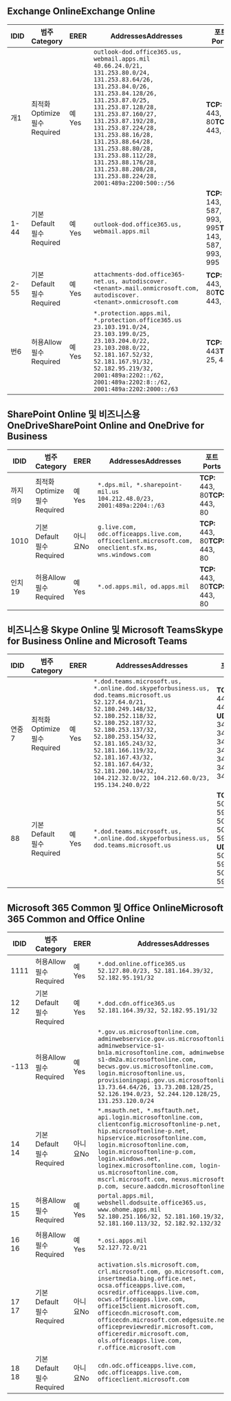 <!--THIS FILE IS AUTOMATICALLY GENERATED. MANUAL CHANGES WILL BE OVERWRITTEN.-->
<!--Please contact the Office 365 Endpoints team with any questions.-->
<!--USGovDoD endpoints version 2019022800-->
<!--File generated 2019-03-12 12:08:22.3479-->

## <a name="exchange-online"></a><span data-ttu-id="1784c-101">Exchange Online</span><span class="sxs-lookup"><span data-stu-id="1784c-101">Exchange Online</span></span>

<span data-ttu-id="1784c-102">ID</span><span class="sxs-lookup"><span data-stu-id="1784c-102">ID</span></span> | <span data-ttu-id="1784c-103">범주</span><span class="sxs-lookup"><span data-stu-id="1784c-103">Category</span></span> | <span data-ttu-id="1784c-104">ER</span><span class="sxs-lookup"><span data-stu-id="1784c-104">ER</span></span> | <span data-ttu-id="1784c-105">Addresses</span><span class="sxs-lookup"><span data-stu-id="1784c-105">Addresses</span></span> | <span data-ttu-id="1784c-106">포트</span><span class="sxs-lookup"><span data-stu-id="1784c-106">Ports</span></span>
-- | -------------------- | --- | ---------------------------------------------------------------------------------------------------------------------------------------------------------------------------------------------------------------------------------------------------------------------------------------------------------------------------------------------------------------------------------------------- | -------------------------------
<span data-ttu-id="1784c-107">개</span><span class="sxs-lookup"><span data-stu-id="1784c-107">1</span></span> | <span data-ttu-id="1784c-108">최적화</span><span class="sxs-lookup"><span data-stu-id="1784c-108">Optimize</span></span><BR><span data-ttu-id="1784c-109">필수</span><span class="sxs-lookup"><span data-stu-id="1784c-109">Required</span></span> | <span data-ttu-id="1784c-110">예</span><span class="sxs-lookup"><span data-stu-id="1784c-110">Yes</span></span> | `outlook-dod.office365.us, webmail.apps.mil`<BR>`40.66.24.0/21, 131.253.80.0/24, 131.253.83.64/26, 131.253.84.0/26, 131.253.84.128/26, 131.253.87.0/25, 131.253.87.128/28, 131.253.87.160/27, 131.253.87.192/28, 131.253.87.224/28, 131.253.88.16/28, 131.253.88.64/28, 131.253.88.80/28, 131.253.88.112/28, 131.253.88.176/28, 131.253.88.208/28, 131.253.88.224/28, 2001:489a:2200:500::/56` | <span data-ttu-id="1784c-111">**TCP:** 443, 80</span><span class="sxs-lookup"><span data-stu-id="1784c-111">**TCP:** 443, 80</span></span>
<span data-ttu-id="1784c-112">1-4</span><span class="sxs-lookup"><span data-stu-id="1784c-112">4</span></span> | <span data-ttu-id="1784c-113">기본</span><span class="sxs-lookup"><span data-stu-id="1784c-113">Default</span></span><BR><span data-ttu-id="1784c-114">필수</span><span class="sxs-lookup"><span data-stu-id="1784c-114">Required</span></span> | <span data-ttu-id="1784c-115">예</span><span class="sxs-lookup"><span data-stu-id="1784c-115">Yes</span></span> | `outlook-dod.office365.us, webmail.apps.mil` | <span data-ttu-id="1784c-116">**TCP:** 143, 25, 587, 993, 995</span><span class="sxs-lookup"><span data-stu-id="1784c-116">**TCP:** 143, 25, 587, 993, 995</span></span>
<span data-ttu-id="1784c-117">2-5</span><span class="sxs-lookup"><span data-stu-id="1784c-117">5</span></span> | <span data-ttu-id="1784c-118">기본</span><span class="sxs-lookup"><span data-stu-id="1784c-118">Default</span></span><BR><span data-ttu-id="1784c-119">필수</span><span class="sxs-lookup"><span data-stu-id="1784c-119">Required</span></span> | <span data-ttu-id="1784c-120">예</span><span class="sxs-lookup"><span data-stu-id="1784c-120">Yes</span></span> | `attachments-dod.office365-net.us, autodiscover.<tenant>.mail.onmicrosoft.com, autodiscover.<tenant>.onmicrosoft.com` | <span data-ttu-id="1784c-121">**TCP:** 443, 80</span><span class="sxs-lookup"><span data-stu-id="1784c-121">**TCP:** 443, 80</span></span>
<span data-ttu-id="1784c-122">번</span><span class="sxs-lookup"><span data-stu-id="1784c-122">6</span></span> | <span data-ttu-id="1784c-123">허용</span><span class="sxs-lookup"><span data-stu-id="1784c-123">Allow</span></span><BR><span data-ttu-id="1784c-124">필수</span><span class="sxs-lookup"><span data-stu-id="1784c-124">Required</span></span> | <span data-ttu-id="1784c-125">예</span><span class="sxs-lookup"><span data-stu-id="1784c-125">Yes</span></span> | `*.protection.apps.mil, *.protection.office365.us`<BR>`23.103.191.0/24, 23.103.199.0/25, 23.103.204.0/22, 23.103.208.0/22, 52.181.167.52/32, 52.181.167.91/32, 52.182.95.219/32, 2001:489a:2202::/62, 2001:489a:2202:8::/62, 2001:489a:2202:2000::/63` | <span data-ttu-id="1784c-126">**TCP:** 25, 443</span><span class="sxs-lookup"><span data-stu-id="1784c-126">**TCP:** 25, 443</span></span>

## <a name="sharepoint-online-and-onedrive-for-business"></a><span data-ttu-id="1784c-127">SharePoint Online 및 비즈니스용 OneDrive</span><span class="sxs-lookup"><span data-stu-id="1784c-127">SharePoint Online and OneDrive for Business</span></span>

<span data-ttu-id="1784c-128">ID</span><span class="sxs-lookup"><span data-stu-id="1784c-128">ID</span></span> | <span data-ttu-id="1784c-129">범주</span><span class="sxs-lookup"><span data-stu-id="1784c-129">Category</span></span> | <span data-ttu-id="1784c-130">ER</span><span class="sxs-lookup"><span data-stu-id="1784c-130">ER</span></span> | <span data-ttu-id="1784c-131">Addresses</span><span class="sxs-lookup"><span data-stu-id="1784c-131">Addresses</span></span> | <span data-ttu-id="1784c-132">포트</span><span class="sxs-lookup"><span data-stu-id="1784c-132">Ports</span></span>
-- | -------------------- | --- | ---------------------------------------------------------------------------------------------------- | ----------------
<span data-ttu-id="1784c-133">까지의</span><span class="sxs-lookup"><span data-stu-id="1784c-133">9</span></span> | <span data-ttu-id="1784c-134">최적화</span><span class="sxs-lookup"><span data-stu-id="1784c-134">Optimize</span></span><BR><span data-ttu-id="1784c-135">필수</span><span class="sxs-lookup"><span data-stu-id="1784c-135">Required</span></span> | <span data-ttu-id="1784c-136">예</span><span class="sxs-lookup"><span data-stu-id="1784c-136">Yes</span></span> | `*.dps.mil, *.sharepoint-mil.us`<BR>`104.212.48.0/23, 2001:489a:2204::/63` | <span data-ttu-id="1784c-137">**TCP:** 443, 80</span><span class="sxs-lookup"><span data-stu-id="1784c-137">**TCP:** 443, 80</span></span>
<span data-ttu-id="1784c-138">10</span><span class="sxs-lookup"><span data-stu-id="1784c-138">10</span></span> | <span data-ttu-id="1784c-139">기본</span><span class="sxs-lookup"><span data-stu-id="1784c-139">Default</span></span><BR><span data-ttu-id="1784c-140">필수</span><span class="sxs-lookup"><span data-stu-id="1784c-140">Required</span></span> | <span data-ttu-id="1784c-141">아니요</span><span class="sxs-lookup"><span data-stu-id="1784c-141">No</span></span> | `g.live.com, odc.officeapps.live.com, officeclient.microsoft.com, oneclient.sfx.ms, wns.windows.com` | <span data-ttu-id="1784c-142">**TCP:** 443, 80</span><span class="sxs-lookup"><span data-stu-id="1784c-142">**TCP:** 443, 80</span></span>
<span data-ttu-id="1784c-143">인치</span><span class="sxs-lookup"><span data-stu-id="1784c-143">19</span></span> | <span data-ttu-id="1784c-144">허용</span><span class="sxs-lookup"><span data-stu-id="1784c-144">Allow</span></span><BR><span data-ttu-id="1784c-145">필수</span><span class="sxs-lookup"><span data-stu-id="1784c-145">Required</span></span> | <span data-ttu-id="1784c-146">예</span><span class="sxs-lookup"><span data-stu-id="1784c-146">Yes</span></span> | `*.od.apps.mil, od.apps.mil` | <span data-ttu-id="1784c-147">**TCP:** 443, 80</span><span class="sxs-lookup"><span data-stu-id="1784c-147">**TCP:** 443, 80</span></span>

## <a name="skype-for-business-online-and-microsoft-teams"></a><span data-ttu-id="1784c-148">비즈니스용 Skype Online 및 Microsoft Teams</span><span class="sxs-lookup"><span data-stu-id="1784c-148">Skype for Business Online and Microsoft Teams</span></span>

<span data-ttu-id="1784c-149">ID</span><span class="sxs-lookup"><span data-stu-id="1784c-149">ID</span></span> | <span data-ttu-id="1784c-150">범주</span><span class="sxs-lookup"><span data-stu-id="1784c-150">Category</span></span> | <span data-ttu-id="1784c-151">ER</span><span class="sxs-lookup"><span data-stu-id="1784c-151">ER</span></span> | <span data-ttu-id="1784c-152">Addresses</span><span class="sxs-lookup"><span data-stu-id="1784c-152">Addresses</span></span> | <span data-ttu-id="1784c-153">포트</span><span class="sxs-lookup"><span data-stu-id="1784c-153">Ports</span></span>
-- | -------------------- | --- | -------------------------------------------------------------------------------------------------------------------------------------------------------------------------------------------------------------------------------------------------------------------------------------------------------------------------------------------------------- | --------------------------------------------------
<span data-ttu-id="1784c-154">연중</span><span class="sxs-lookup"><span data-stu-id="1784c-154">7</span></span> | <span data-ttu-id="1784c-155">최적화</span><span class="sxs-lookup"><span data-stu-id="1784c-155">Optimize</span></span><BR><span data-ttu-id="1784c-156">필수</span><span class="sxs-lookup"><span data-stu-id="1784c-156">Required</span></span> | <span data-ttu-id="1784c-157">예</span><span class="sxs-lookup"><span data-stu-id="1784c-157">Yes</span></span> | `*.dod.teams.microsoft.us, *.online.dod.skypeforbusiness.us, dod.teams.microsoft.us`<BR>`52.127.64.0/21, 52.180.249.148/32, 52.180.252.118/32, 52.180.252.187/32, 52.180.253.137/32, 52.180.253.154/32, 52.181.165.243/32, 52.181.166.119/32, 52.181.167.43/32, 52.181.167.64/32, 52.181.200.104/32, 104.212.32.0/22, 104.212.60.0/23, 195.134.240.0/22` | <span data-ttu-id="1784c-158">**TCP:** 443</span><span class="sxs-lookup"><span data-stu-id="1784c-158">**TCP:** 443</span></span><BR><span data-ttu-id="1784c-159">**UDP:** 3478, 3479, 3480, 3481</span><span class="sxs-lookup"><span data-stu-id="1784c-159">**UDP:** 3478, 3479, 3480, 3481</span></span>
<span data-ttu-id="1784c-160">8</span><span class="sxs-lookup"><span data-stu-id="1784c-160">8</span></span> | <span data-ttu-id="1784c-161">기본</span><span class="sxs-lookup"><span data-stu-id="1784c-161">Default</span></span><BR><span data-ttu-id="1784c-162">필수</span><span class="sxs-lookup"><span data-stu-id="1784c-162">Required</span></span> | <span data-ttu-id="1784c-163">예</span><span class="sxs-lookup"><span data-stu-id="1784c-163">Yes</span></span> | `*.dod.teams.microsoft.us, *.online.dod.skypeforbusiness.us, dod.teams.microsoft.us` | <span data-ttu-id="1784c-164">**TCP:** 5061, 50000-59999</span><span class="sxs-lookup"><span data-stu-id="1784c-164">**TCP:** 5061, 50000-59999</span></span><BR><span data-ttu-id="1784c-165">**UDP:** 50000-59999</span><span class="sxs-lookup"><span data-stu-id="1784c-165">**UDP:** 50000-59999</span></span>

## <a name="microsoft-365-common-and-office-online"></a><span data-ttu-id="1784c-166">Microsoft 365 Common 및 Office Online</span><span class="sxs-lookup"><span data-stu-id="1784c-166">Microsoft 365 Common and Office Online</span></span>

<span data-ttu-id="1784c-167">ID</span><span class="sxs-lookup"><span data-stu-id="1784c-167">ID</span></span> | <span data-ttu-id="1784c-168">범주</span><span class="sxs-lookup"><span data-stu-id="1784c-168">Category</span></span> | <span data-ttu-id="1784c-169">ER</span><span class="sxs-lookup"><span data-stu-id="1784c-169">ER</span></span> | <span data-ttu-id="1784c-170">Addresses</span><span class="sxs-lookup"><span data-stu-id="1784c-170">Addresses</span></span> | <span data-ttu-id="1784c-171">포트</span><span class="sxs-lookup"><span data-stu-id="1784c-171">Ports</span></span>
-- | ------------------- | --- | ---------------------------------------------------------------------------------------------------------------------------------------------------------------------------------------------------------------------------------------------------------------------------------------------------------------------------------------------------------------------------------------------- | ----------------
<span data-ttu-id="1784c-172">11</span><span class="sxs-lookup"><span data-stu-id="1784c-172">11</span></span> | <span data-ttu-id="1784c-173">허용</span><span class="sxs-lookup"><span data-stu-id="1784c-173">Allow</span></span><BR><span data-ttu-id="1784c-174">필수</span><span class="sxs-lookup"><span data-stu-id="1784c-174">Required</span></span> | <span data-ttu-id="1784c-175">예</span><span class="sxs-lookup"><span data-stu-id="1784c-175">Yes</span></span> | `*.dod.online.office365.us`<BR>`52.127.80.0/23, 52.181.164.39/32, 52.182.95.191/32` | <span data-ttu-id="1784c-176">**TCP:** 443</span><span class="sxs-lookup"><span data-stu-id="1784c-176">**TCP:** 443</span></span>
<span data-ttu-id="1784c-177">12 </span><span class="sxs-lookup"><span data-stu-id="1784c-177">12</span></span> | <span data-ttu-id="1784c-178">기본</span><span class="sxs-lookup"><span data-stu-id="1784c-178">Default</span></span><BR><span data-ttu-id="1784c-179">필수</span><span class="sxs-lookup"><span data-stu-id="1784c-179">Required</span></span> | <span data-ttu-id="1784c-180">예</span><span class="sxs-lookup"><span data-stu-id="1784c-180">Yes</span></span> | `*.dod.cdn.office365.us`<BR>`52.181.164.39/32, 52.182.95.191/32` | <span data-ttu-id="1784c-181">**TCP:** 443</span><span class="sxs-lookup"><span data-stu-id="1784c-181">**TCP:** 443</span></span>
<span data-ttu-id="1784c-182">-1</span><span class="sxs-lookup"><span data-stu-id="1784c-182">13</span></span> | <span data-ttu-id="1784c-183">허용</span><span class="sxs-lookup"><span data-stu-id="1784c-183">Allow</span></span><BR><span data-ttu-id="1784c-184">필수</span><span class="sxs-lookup"><span data-stu-id="1784c-184">Required</span></span> | <span data-ttu-id="1784c-185">예</span><span class="sxs-lookup"><span data-stu-id="1784c-185">Yes</span></span> | `*.gov.us.microsoftonline.com, adminwebservice.gov.us.microsoftonline.com, adminwebservice-s1-bn1a.microsoftonline.com, adminwebservice-s1-dm2a.microsoftonline.com, becws.gov.us.microsoftonline.com, login.microsoftonline.us, provisioningapi.gov.us.microsoftonline.com`<BR>`13.73.64.64/26, 13.73.208.128/25, 52.126.194.0/23, 52.244.120.128/25, 131.253.120.0/24` | <span data-ttu-id="1784c-186">**TCP:** 443</span><span class="sxs-lookup"><span data-stu-id="1784c-186">**TCP:** 443</span></span>
<span data-ttu-id="1784c-187">14 </span><span class="sxs-lookup"><span data-stu-id="1784c-187">14</span></span> | <span data-ttu-id="1784c-188">기본</span><span class="sxs-lookup"><span data-stu-id="1784c-188">Default</span></span><BR><span data-ttu-id="1784c-189">필수</span><span class="sxs-lookup"><span data-stu-id="1784c-189">Required</span></span> | <span data-ttu-id="1784c-190">아니요</span><span class="sxs-lookup"><span data-stu-id="1784c-190">No</span></span> | `*.msauth.net, *.msftauth.net, api.login.microsoftonline.com, clientconfig.microsoftonline-p.net, hip.microsoftonline-p.net, hipservice.microsoftonline.com, login.microsoftonline.com, login.microsoftonline-p.com, login.windows.net, loginex.microsoftonline.com, login-us.microsoftonline.com, mscrl.microsoft.com, nexus.microsoftonline-p.com, secure.aadcdn.microsoftonline-p.com` | <span data-ttu-id="1784c-191">**TCP:** 443</span><span class="sxs-lookup"><span data-stu-id="1784c-191">**TCP:** 443</span></span>
<span data-ttu-id="1784c-192">15 </span><span class="sxs-lookup"><span data-stu-id="1784c-192">15</span></span> | <span data-ttu-id="1784c-193">허용</span><span class="sxs-lookup"><span data-stu-id="1784c-193">Allow</span></span><BR><span data-ttu-id="1784c-194">필수</span><span class="sxs-lookup"><span data-stu-id="1784c-194">Required</span></span> | <span data-ttu-id="1784c-195">예</span><span class="sxs-lookup"><span data-stu-id="1784c-195">Yes</span></span> | `portal.apps.mil, webshell.dodsuite.office365.us, www.ohome.apps.mil`<BR>`52.180.251.166/32, 52.181.160.19/32, 52.181.160.113/32, 52.182.92.132/32` | <span data-ttu-id="1784c-196">**TCP:** 443</span><span class="sxs-lookup"><span data-stu-id="1784c-196">**TCP:** 443</span></span>
<span data-ttu-id="1784c-197">16 </span><span class="sxs-lookup"><span data-stu-id="1784c-197">16</span></span> | <span data-ttu-id="1784c-198">허용</span><span class="sxs-lookup"><span data-stu-id="1784c-198">Allow</span></span><BR><span data-ttu-id="1784c-199">필수</span><span class="sxs-lookup"><span data-stu-id="1784c-199">Required</span></span> | <span data-ttu-id="1784c-200">예</span><span class="sxs-lookup"><span data-stu-id="1784c-200">Yes</span></span> | `*.osi.apps.mil`<BR>`52.127.72.0/21` | <span data-ttu-id="1784c-201">**TCP:** 443</span><span class="sxs-lookup"><span data-stu-id="1784c-201">**TCP:** 443</span></span>
<span data-ttu-id="1784c-202">17 </span><span class="sxs-lookup"><span data-stu-id="1784c-202">17</span></span> | <span data-ttu-id="1784c-203">기본</span><span class="sxs-lookup"><span data-stu-id="1784c-203">Default</span></span><BR><span data-ttu-id="1784c-204">필수</span><span class="sxs-lookup"><span data-stu-id="1784c-204">Required</span></span> | <span data-ttu-id="1784c-205">아니요</span><span class="sxs-lookup"><span data-stu-id="1784c-205">No</span></span> | `activation.sls.microsoft.com, crl.microsoft.com, go.microsoft.com, insertmedia.bing.office.net, ocsa.officeapps.live.com, ocsredir.officeapps.live.com, ocws.officeapps.live.com, office15client.microsoft.com, officecdn.microsoft.com, officecdn.microsoft.com.edgesuite.net, officepreviewredir.microsoft.com, officeredir.microsoft.com, ols.officeapps.live.com, r.office.microsoft.com` | <span data-ttu-id="1784c-206">**TCP:** 443, 80</span><span class="sxs-lookup"><span data-stu-id="1784c-206">**TCP:** 443, 80</span></span>
<span data-ttu-id="1784c-207">18 </span><span class="sxs-lookup"><span data-stu-id="1784c-207">18</span></span> | <span data-ttu-id="1784c-208">기본</span><span class="sxs-lookup"><span data-stu-id="1784c-208">Default</span></span><BR><span data-ttu-id="1784c-209">필수</span><span class="sxs-lookup"><span data-stu-id="1784c-209">Required</span></span> | <span data-ttu-id="1784c-210">아니요</span><span class="sxs-lookup"><span data-stu-id="1784c-210">No</span></span> | `cdn.odc.officeapps.live.com, odc.officeapps.live.com, officeclient.microsoft.com` | <span data-ttu-id="1784c-211">**TCP:** 443, 80</span><span class="sxs-lookup"><span data-stu-id="1784c-211">**TCP:** 443, 80</span></span>
